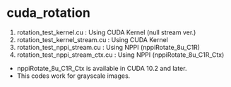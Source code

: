 # cuda_rotation
1. rotation_test_kernel.cu : Using CUDA Kernel (null stream ver.)
2. rotation_test_kernel_stream.cu : Using CUDA Kernel
3. rotation_test_nppi_stream.cu : Using NPPI (nppiRotate_8u_C1R)
4. rotation_test_nppi_stream_ctx.cu : Using NPPI (nppiRotate_8u_C1R_Ctx)
* nppiRotate_8u_C1R_Ctx is available in CUDA 10.2 and later.
* This codes work for grayscale images.
